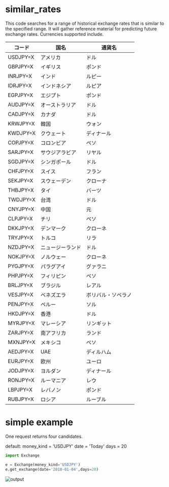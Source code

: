 # similar_rates

This code searches for a range of historical exchange rates that is similar to the specified range. It will gather reference material for predicting future exchange rates. Currencies supported include.

| コード | 国名 | 通貨名 |
|------------|------------------|-------------------------|
| USDJPY=X   | アメリカ         | ドル                    |
| GBPJPY=X   | イギリス         | ポンド                  |
| INRJPY=X   | インド           | ルピー                  |
| IDRJPY=X   | インドネシア     | ルピア                  |
| EGPJPY=X   | エジプト         | ポンド                  |
| AUDJPY=X   | オーストラリア   | ドル                    |
| CADJPY=X   | カナダ           | ドル                    |
| KRWJPY=X   | 韓国             | ウォン                  |
| KWDJPY=X   | クウェート       | ディナール              |
| COPJPY=X   | コロンビア       | ペソ                    |
| SARJPY=X   | サウジアラビア   | リヤル                  |
| SGDJPY=X   | シンガポール     | ドル                    |
| CHFJPY=X   | スイス           | フラン                  |
| SEKJPY=X   | スウェーデン     | クローナ                |
| THBJPY=X   | タイ             | バーツ                  |
| TWDJPY=X   | 台湾             | ドル                    |
| CNYJPY=X   | 中国             | 元                      |
| CLPJPY=X   | チリ             | ペソ                    |
| DKKJPY=X   | デンマーク       | クローネ                |
| TRYJPY=X   | トルコ           | リラ                    |
| NZDJPY=X   | ニュージーランド   | ドル                    |
| NOKJPY=X   | ノルウェー       | クローネ                |
| PYGJPY=X   | パラグアイ       | グァラニ                |
| PHPJPY=X   | フィリピン       | ペソ                    |
| BRLJPY=X   | ブラジル         | レアル                  |
| VESJPY=X   | ベネズエラ       | ボリバル・ソベラノ      |
| PENJPY=X   | ペルー           | ソル                    |
| HKDJPY=X   | 香港             | ドル                    |
| MYRJPY=X   | マレーシア       | リンギット              |
| ZARJPY=X   | 南アフリカ       | ランド                  |
| MXNJPY=X   | メキシコ         | ペソ                    |
| AEDJPY=X   | UAE              | ディルハム              |
| EURJPY=X   | 欧州             | ユーロ                  |
| JODJPY=X   | ヨルダン         | ディナール              |
| RONJPY=X   | ルーマニア       | レウ                    |
| LBPJPY=X   | レバノン         | ポンド                  |
| RUBJPY=X   | ロシア           | ルーブル                |

# simple example

One request returns four candidates.

default:
money_kind = 'USDJPY'
date = 'Today'
days = 20

```python
import Exchange

e = Exchange(money_kind='USDJPY')
e.get_exchange(date='2010-01-04',days=20)
```

![output](./output.png "output")
